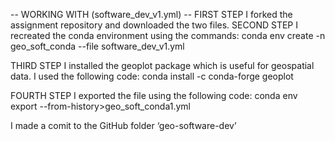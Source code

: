 -- WORKING WITH (software_dev_v1.yml) --
FIRST STEP
I forked the assignment repository and downloaded the two files.
SECOND STEP
I recreated the conda environment using the commands: conda env create -n geo_soft_conda --file software_dev_v1.yml

THIRD STEP
I installed the geoplot package which is useful for geospatial data. I used the following code: conda install -c conda-forge geoplot

FOURTH STEP
I exported the file using the following code: conda env export --from-history>geo_soft_conda1.yml

I made a comit to the GitHub folder ‘geo-software-dev’
